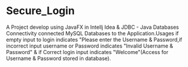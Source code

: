 # Secure_Login
A Project develop using JavaFX in Intellj Idea & JDBC - Java Databases Connectivity connected MySQL Databases to the 
Application.Usages if empty input to login indicates "Please enter the Username & Password,if incorrect input username
or Password indicates "Invalid Username & Password" & if Correct login input indicates
"Welcome"(Access for Username & Password stored in database).
